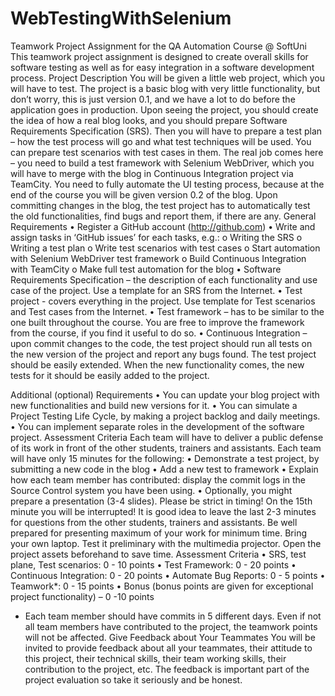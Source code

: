 # WebTestingWithSelenium
Teamwork Project Assignment for the 
QA Automation Course @ SoftUni
This teamwork project assignment is designed to create overall skills for software testing as well as for easy integration in a software development process.
Project Description
You will be given a little web project, which you will have to test. The project is a basic blog with very little functionality, but don’t worry, this is just version 0.1, and we have a lot to do before the application goes in production. Upon seeing the project, you should create the idea of how a real blog looks, and you should prepare Software Requirements Specification (SRS). Then you will have to prepare a test plan – how the test process will go and what test techniques will be used. You can prepare test scenarios with test cases in them. The real job comes here – you need to build a test framework with Selenium WebDriver, which you will have to merge with the blog in Continuous Integration project via TeamCity. You need to fully automate the UI testing process, because at the end of the course you will be given version 0.2 of the blog. Upon committing changes in the blog, the test project has to automatically test the old functionalities, find bugs and report them, if there are any.
General Requirements
•	Register a GitHub account (http://github.com)
•	Write and assign tasks in ‘GitHub issues’ for each tasks, e.g.:
o	Writing the SRS
o	Writing a test plan 
o	Write test scenarios with test cases 
o	Start automation with Selenium WebDriver test framework
o	Build Continuous Integration with TeamCity
o	Make full test automation for the blog
•	Software Requirements Specification – the description of each functionality and use case of the project. Use a template for an SRS from the Internet.
•	Test project - covers everything in the project. Use template for Test scenarios and Test cases from the Internet.
•	Test framework – has to be similar to the one built throughout the course. You are free to improve the framework from the course, if you find it useful to do so.
•	Continuous Integration – upon commit changes to the code, the test project should run all tests on the new version of the project and report any bugs found.
The test project should be easily extended. When the new functionality comes, the new tests for it should be easily added to the project.

Additional (optional) Requirements
•	You can update your blog project with new functionalities and build new versions for it.
•	You can simulate a Project Testing Life Cycle, by making a project backlog and daily meetings.
•	You can implement separate roles in the development of the software project.
Assessment Criteria
Each team will have to deliver a public defense of its work in front of the other students, trainers and assistants. Each team will have only 15 minutes for the following:
•	Demonstrate a test project, by submitting a new code in the blog
•	Add a new test to framework
•	Explain how each team member has contributed: display the commit logs in the Source Control system you have been using.
•	Optionally, you might prepare a presentation (3-4 slides).
Please be strict in timing! On the 15th minute you will be interrupted! It is good idea to leave the last 2-3 minutes for questions from the other students, trainers and assistants.
Be well prepared for presenting maximum of your work for minimum time. Bring your own laptop. Test it preliminary with the multimedia projector. Open the project assets beforehand to save time.
Assessment Criteria
•	SRS, test plane, Test scenarios: 0 - 10 points
•	Test Framework:  0 - 20 points
•	Continuous Integration: 0 - 20 points 
•	Automate Bug Reports: 0 - 5 points
•	Teamwork*: 0 - 15 points
•	Bonus (bonus points are given for exceptional project functionality) – 0 -10 points
* Each team member should have commits in 5 different days. Even if not all team members have contributed to the project, the teamwork points will not be affected.
Give Feedback about Your Teammates
You will be invited to provide feedback about all your teammates, their attitude to this project, their technical skills, their team working skills, their contribution to the project, etc. The feedback is important part of the project evaluation so take it seriously and be honest.

